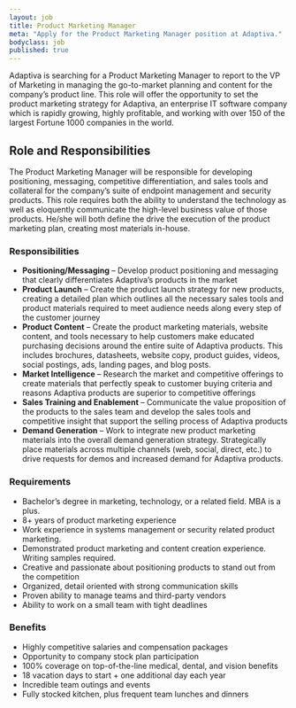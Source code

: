 ```yaml
---
layout: job
title: Product Marketing Manager
meta: "Apply for the Product Marketing Manager position at Adaptiva."
bodyclass: job
published: true
---
```

Adaptiva is searching for a Product Marketing Manager to report to the VP of Marketing in managing the go-to-market planning and content for the company’s product line. This role will offer the opportunity to set the product marketing strategy for Adaptiva, an enterprise IT software company which is rapidly growing, highly profitable, and working with over 150 of the largest Fortune 1000 companies in the world.   

## Role and Responsibilities
The Product Marketing Manager will be responsible for developing positioning, messaging, competitive differentiation, and sales tools and collateral for the company’s suite of endpoint management and security products. This role requires both the ability to understand the technology as well as eloquently communicate the high-level business value of those products. He/she will both define the drive the execution of the product marketing plan, creating most materials in-house.  

### Responsibilities
- **Positioning/Messaging** – Develop product positioning and messaging that clearly differentiates Adaptiva’s products in the market
- **Product Launch** – Create the product launch strategy for new products, creating a detailed plan which outlines all the necessary sales tools and product materials required to meet audience needs along every step of the customer journey
- **Product Content** – Create the product marketing materials, website content, and tools necessary to help customers make educated purchasing decisions around the entire suite of Adaptiva products. This includes brochures, datasheets, website copy, product guides, videos, social postings, ads, landing pages, and blog posts.
- **Market Intelligence** – Research the market and competitive offerings to create materials that perfectly speak to customer buying criteria and reasons Adaptiva products are superior to competitive offerings
- **Sales Training and Enablement** – Communicate the value proposition of the products to the sales team and develop the sales tools and competitive insight that support the selling process of Adaptiva products
- **Demand Generation** – Work to integrate new product marketing materials into the overall demand generation strategy. Strategically place materials across multiple channels (web, social, direct, etc.) to drive requests for demos and increased demand for Adaptiva products.


### Requirements
- Bachelor’s degree in marketing, technology, or a related field. MBA is a plus.
- 8+ years of product marketing experience
- Work experience in systems management or security related product marketing.
- Demonstrated product marketing and content creation experience. Writing samples required.
- Creative and passionate about positioning products to stand out from the competition
- Organized, detail oriented with strong communication skills
- Proven ability to manage teams and third-party vendors
- Ability to work on a small team with tight deadlines


### Benefits
- Highly competitive salaries and compensation packages
- Opportunity to company stock plan participation
- 100% coverage on top-of-the-line medical, dental, and vision benefits
- 18 vacation days to start + one additional day each year
- Incredible team outings and events
- Fully stocked kitchen, plus frequent team lunches and dinners

